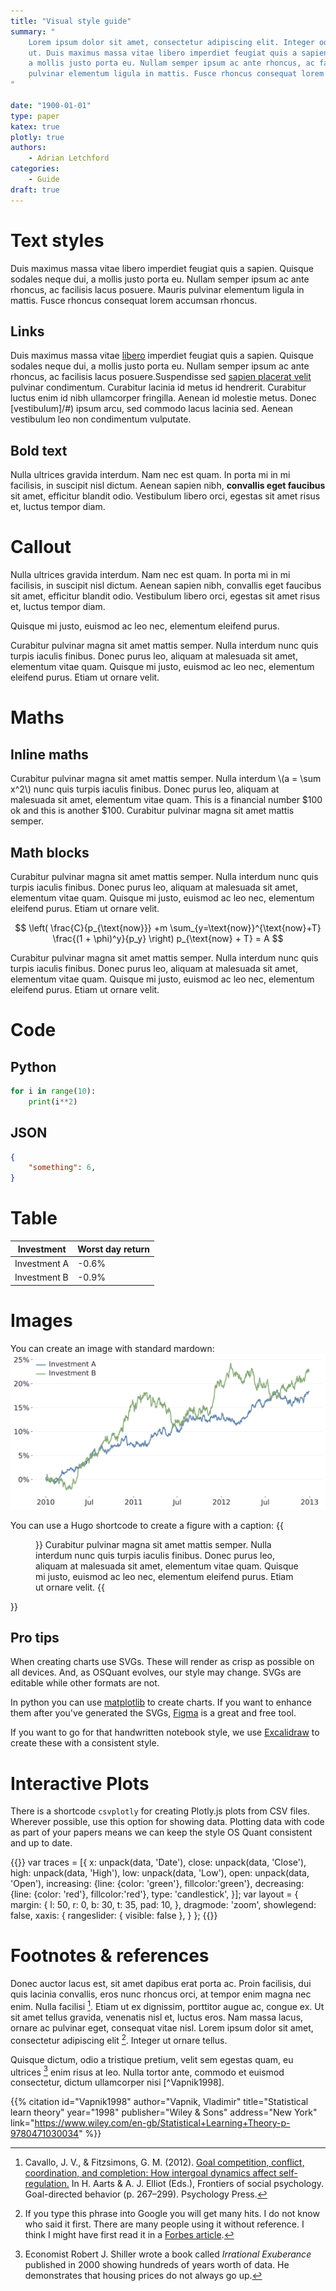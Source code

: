 ```yaml
---
title: "Visual style guide"
summary: "
    Lorem ipsum dolor sit amet, consectetur adipiscing elit. Integer odio neque, volutpat vel nunc
    ut. Duis maximus massa vitae libero imperdiet feugiat quis a sapien. Quisque sodales neque dui,
    a mollis justo porta eu. Nullam semper ipsum ac ante rhoncus, ac facilisis lacus posuere. Mauris
    pulvinar elementum ligula in mattis. Fusce rhoncus consequat lorem accumsan rhoncus.
"

date: "1900-01-01"
type: paper
katex: true
plotly: true
authors:
    - Adrian Letchford
categories:
    - Guide
draft: true
---
```


# Text styles

Duis maximus massa vitae libero imperdiet feugiat quis a sapien. Quisque sodales neque dui, a mollis justo porta eu. Nullam semper ipsum ac ante rhoncus, ac facilisis lacus posuere. Mauris pulvinar elementum ligula in mattis. Fusce rhoncus consequat lorem accumsan rhoncus.

## Links

Duis maximus massa vitae [libero](/#) imperdiet feugiat quis a sapien. Quisque sodales neque dui, a mollis justo porta eu. Nullam semper ipsum ac ante rhoncus, ac facilisis lacus posuere.Suspendisse sed [sapien placerat velit](/#) pulvinar condimentum. Curabitur lacinia id metus id hendrerit. Curabitur luctus enim id nibh ullamcorper fringilla. Aenean id molestie metus. Donec [vestibulum]/#) ipsum arcu, sed commodo lacus lacinia sed. Aenean vestibulum leo non condimentum vulputate.

## Bold text

Nulla ultrices gravida interdum. Nam nec est quam. In porta mi in mi facilisis, in suscipit nisl dictum. Aenean sapien nibh, **convallis eget faucibus** sit amet, efficitur blandit odio. Vestibulum libero orci, egestas sit amet risus et, luctus tempor diam.

# Callout

Nulla ultrices gravida interdum. Nam nec est quam. In porta mi in mi facilisis, in suscipit nisl dictum. Aenean sapien nibh, convallis eget faucibus sit amet, efficitur blandit odio. Vestibulum libero orci, egestas sit amet risus et, luctus tempor diam.

<callout>
Quisque mi justo, euismod ac leo nec, elementum eleifend purus.
</callout>

Curabitur pulvinar magna sit amet mattis semper. Nulla interdum nunc quis turpis iaculis finibus. Donec purus leo, aliquam at malesuada sit amet, elementum vitae quam. Quisque mi justo, euismod ac leo nec, elementum eleifend purus. Etiam ut ornare velit.

# Maths

## Inline maths

Curabitur pulvinar magna sit amet mattis semper. Nulla interdum \\(a = \sum x^2\\) nunc quis turpis iaculis finibus. Donec purus leo, aliquam at malesuada sit amet, elementum vitae quam. This is a financial number $100 ok and this is another $100. Curabitur pulvinar magna sit amet mattis semper.

## Math blocks

Curabitur pulvinar magna sit amet mattis semper. Nulla interdum nunc quis turpis iaculis finibus. Donec purus leo, aliquam at malesuada sit amet, elementum vitae quam. Quisque mi justo, euismod ac leo nec, elementum eleifend purus. Etiam ut ornare velit.

$$
\left( \frac{C}{p_{\text{now}}} +m \sum_{y=\text{now}}^{\text{now}+T} \frac{(1 + \phi)^y}{p_y} \right) p_{\text{now} + T} = A
$$

Curabitur pulvinar magna sit amet mattis semper. Nulla interdum nunc quis turpis iaculis finibus. Donec purus leo, aliquam at malesuada sit amet, elementum vitae quam. Quisque mi justo, euismod ac leo nec, elementum eleifend purus. Etiam ut ornare velit.

# Code

## Python

```python
for i in range(10):
    print(i**2)
```

## JSON

```json
{
    "something": 6,
}
```

# Table

| Investment   | Worst day return  |
|--------------|-------------------|
| Investment A | -0.6%             |
| Investment B | -0.9%             |

# Images

You can create an image with standard mardown:
![Example image](images/example_investments.svg)

You can use a Hugo shortcode to create a figure with a caption:
{{<figure src="images/example_investments.svg" title="Example figure." >}}
Curabitur pulvinar magna sit amet mattis semper. Nulla interdum nunc quis turpis iaculis finibus. Donec purus leo, aliquam at malesuada sit amet, elementum vitae quam. Quisque mi justo, euismod ac leo nec, elementum eleifend purus. Etiam ut ornare velit.
{{</figure>}}

## Pro tips

When creating charts use SVGs. These will render as crisp as possible on all devices. And, as OSQuant evolves, our style may change. SVGs are editable while other formats are not.

In python you can use [matplotlib](https://matplotlib.org/) to create charts. If you want to enhance them after you've generated the SVGs, [Figma](https://www.figma.com/) is a great and free tool.

If you want to go for that handwritten notebook style, we use [Excalidraw](https://excalidraw.com/) to create these with a consistent style.

# Interactive Plots

There is a shortcode `csvplotly` for creating Plotly.js plots from CSV files. Wherever possible, use this option for showing data. Plotting data with code as part of your papers means we can keep the style OS Quant consistent and up to date.

{{<csvplotly id="tesla-stock-plot" data="data/TSLA.csv">}}
    var traces = [{
        x: unpack(data, 'Date'),
        close: unpack(data, 'Close'),
        high: unpack(data, 'High'),
        low: unpack(data, 'Low'),
        open: unpack(data, 'Open'),
        increasing: {line: {color: 'green'}, fillcolor:'green'},
        decreasing: {line: {color: 'red'}, fillcolor:'red'},
        type: 'candlestick',
    }];
    var layout = {
        margin: {
            l: 50,
            r: 0,
            b: 30,
            t: 35,
            pad: 10,
        },
        dragmode: 'zoom',
        showlegend: false,
        xaxis: {
            rangeslider: {
                visible: false
            },
        }
    };
{{</csvplotly>}}

# Footnotes & references

Donec auctor lacus est, sit amet dapibus erat porta ac. Proin facilisis, dui quis lacinia convallis, eros nunc rhoncus orci, at tempor enim magna nec enim. Nulla facilisi [^Cavallo2012]. Etiam ut ex dignissim, porttitor augue ac, congue ex. Ut sit amet tellus gravida, venenatis nisl et, luctus eros. Nam massa lacus, ornare ac pulvinar eget, consequat vitae nisl. Lorem ipsum dolor sit amet, consectetur adipiscing elit [^2]. Integer ut ornare tellus.

Quisque dictum, odio a tristique pretium, velit sem egestas quam, eu ultrices [^Shiller2000] enim risus at leo. Nulla tortor ante, commodo et euismod consectetur, dictum ullamcorper nisi [^Vapnik1998].

[^Cavallo2012]: Cavallo, J. V., & Fitzsimons, G. M. (2012). [Goal competition, conflict, coordination, and completion: How intergoal dynamics affect self-regulation.](https://psycnet.apa.org/record/2011-26825-009) In H. Aarts & A. J. Elliot (Eds.), Frontiers of social psychology. Goal-directed behavior (p. 267–299). Psychology Press.

[^2]: If you type this phrase into Google you will get many hits. I do not know who said it first. There are many people using it without reference. I think I might have first read it in a <a href="https://www.forbes.com/sites/moneywisewomen/2012/10/26/you-can-have-anything-you-want/?sh=78b73db1d8e4" target="_blank">Forbes article</a>.

[^Shiller2000]: Economist Robert J. Shiller wrote a book called *Irrational Exuberance* published in 2000 showing hundreds of years worth of data. He demonstrates that housing prices do not always go up.

{{% citation
    id="Vapnik1998"
    author="Vapnik, Vladimir"
    title="Statistical learn theory"
    year="1998"
    publisher="Wiley & Sons"
    address="New York"
    link="https://www.wiley.com/en-gb/Statistical+Learning+Theory-p-9780471030034"
%}}
